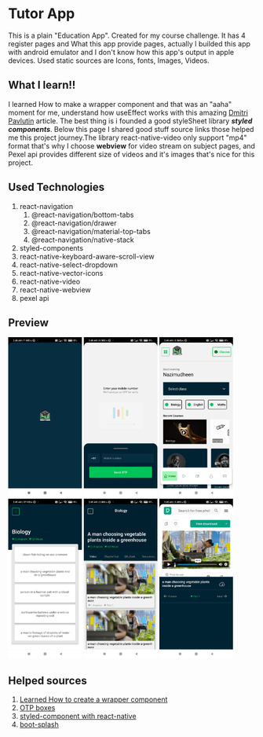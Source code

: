 # Tutor App
This is a plain "Education App". Created for my course challenge. It has 4 register pages and What this app provide pages, actually I builded this app with android emulator and I don't know how this app's output in apple devices. Used static sources are Icons, fonts, Images, Videos.

## What I learn!!
I learned How to make a wrapper component and that was an "aaha" moment for me, understand how useEffect works with this amazing [Dmitri Pavlutin](https://dmitripavlutin.com/react-useeffect-explanation/) article.
The best thing is i founded a good styleSheet library ***styled components***. Below this page I shared good stuff source links those helped me this project journey.The library react-native-video only support "mp4" format that's why I choose **webview** for video stream on subject pages, and Pexel api provides different size of videos and it's images that's nice for this project.

## Used Technologies
1. react-navigation
   1. @react-navigation/bottom-tabs
   2. @react-navigation/drawer
   3. @react-navigation/material-top-tabs
   4. @react-navigation/native-stack
2. styled-components
3. react-native-keyboard-aware-scroll-view
4. react-native-select-dropdown
5. react-native-vector-icons
6. react-native-video
7. react-native-webview
8. pexel api

## Preview
<img src="./src/Assets/Preview/preview_1.jpg" width="150">
<img src="./src/Assets/Preview/preview_2.jpg" width="150">
<img src="./src/Assets/Preview/preview_3.jpg" width="150">
<img src="./src/Assets/Preview/preview_4.jpg" width="150">
<img src="./src/Assets/Preview/preview_5.jpg" width="150">
<img src="./src/Assets/Preview/preview_6.jpg" width="150">


## Helped sources
1. [Learned How to create a wrapper component](https://www.digitalocean.com/community/tutorials/how-to-create-wrapper-components-in-react-with-props)
2. [OTP boxes](https://blog.logrocket.com/creating-split-otp-input-fields-react-native/)
3. [styled-component with react-native](https://blog.logrocket.com/how-to-use-styled-components-with-react-native/)
4. [boot-splash](https://www.javatpoint.com/react-native-splash-screen)
